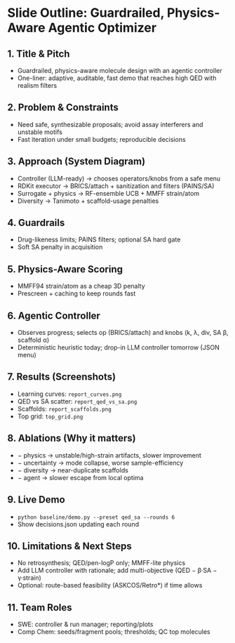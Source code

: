 # Slide Outline: Guardrailed, Physics-Aware Agentic Optimizer

## 1. Title & Pitch
- Guardrailed, physics-aware molecule design with an agentic controller
- One-liner: adaptive, auditable, fast demo that reaches high QED with realism filters

## 2. Problem & Constraints
- Need safe, synthesizable proposals; avoid assay interferers and unstable motifs
- Fast iteration under small budgets; reproducible decisions

## 3. Approach (System Diagram)
- Controller (LLM-ready) → chooses operators/knobs from a safe menu
- RDKit executor → BRICS/attach + sanitization and filters (PAINS/SA)
- Surrogate + physics → RF-ensemble UCB + MMFF strain/atom
- Diversity → Tanimoto + scaffold-usage penalties

## 4. Guardrails
- Drug-likeness limits; PAINS filters; optional SA hard gate
- Soft SA penalty in acquisition

## 5. Physics-Aware Scoring
- MMFF94 strain/atom as a cheap 3D penalty
- Prescreen + caching to keep rounds fast

## 6. Agentic Controller
- Observes progress; selects op (BRICS/attach) and knobs (k, λ, div, SA β, scaffold α)
- Deterministic heuristic today; drop-in LLM controller tomorrow (JSON menu)

## 7. Results (Screenshots)
- Learning curves: `report_curves.png`
- QED vs SA scatter: `report_qed_vs_sa.png`
- Scaffolds: `report_scaffolds.png`
- Top grid: `top_grid.png`

## 8. Ablations (Why it matters)
- − physics → unstable/high-strain artifacts, slower improvement
- − uncertainty → mode collapse, worse sample-efficiency
- − diversity → near-duplicate scaffolds
- − agent → slower escape from local optima

## 9. Live Demo
- `python baseline/demo.py --preset qed_sa --rounds 6`
- Show decisions.json updating each round

## 10. Limitations & Next Steps
- No retrosynthesis; QED/pen-logP only; MMFF-lite physics
- Add LLM controller with rationale; add multi-objective (QED − β·SA − γ·strain)
- Optional: route-based feasibility (ASKCOS/Retro*) if time allows

## 11. Team Roles
- SWE: controller & run manager; reporting/plots
- Comp Chem: seeds/fragment pools; thresholds; QC top molecules

